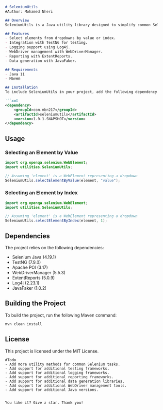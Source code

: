 ```markdown
# SeleniumUtils
#Author: Mohamed Nheri

## Overview
SeleniumUtils is a Java utility library designed to simplify common Selenium WebDriver tasks. It provides methods for interacting with web elements, managing dropdown selections, and more.

## Features
- Select elements from dropdowns by value or index.
- Integration with TestNG for testing.
- Logging support using Log4j.
- WebDriver management with WebDriverManager.
- Reporting with ExtentReports.
- Data generation with JavaFaker.

## Requirements
- Java 11
- Maven

## Installation
To include SeleniumUtils in your project, add the following dependency to your `pom.xml`:

```xml
<dependency>
    <groupId>com.mbn217</groupId>
    <artifactId>seleniumutils</artifactId>
    <version>1.0.1-SNAPSHOT</version>
</dependency>
```

## Usage
### Selecting an Element by Value
```java
import org.openqa.selenium.WebElement;
import utilities.SeleniumUtils;

// Assuming 'element' is a WebElement representing a dropdown
SeleniumUtils.selectElementByValue(element, "value");
```

### Selecting an Element by Index
```java
import org.openqa.selenium.WebElement;
import utilities.SeleniumUtils;

// Assuming 'element' is a WebElement representing a dropdown
SeleniumUtils.selectElementByIndex(element, 1);
```

## Dependencies
The project relies on the following dependencies:
- Selenium Java (4.19.1)
- TestNG (7.9.0)
- Apache POI (3.17)
- WebDriverManager (5.5.3)
- ExtentReports (5.0.9)
- Log4j (2.23.1)
- JavaFaker (1.0.2)

## Building the Project
To build the project, run the following Maven command:
```sh
mvn clean install
```

## License
This project is licensed under the MIT License.
```
#Todo
- Add more utility methods for common Selenium tasks.
- Add support for additional testing frameworks.
- Add support for additional logging frameworks.
- Add support for additional reporting frameworks.
- Add support for additional data generation libraries.
- Add support for additional WebDriver management tools.
- Add support for additional Java versions.


You like it? Give a star. Thank you!